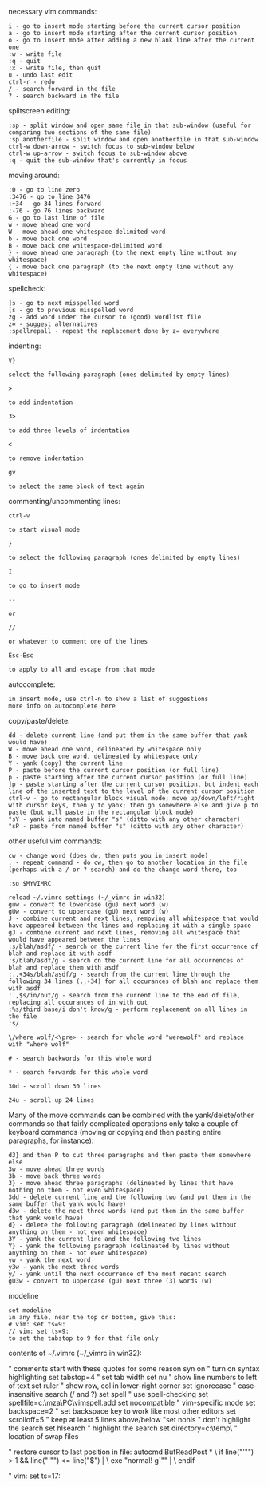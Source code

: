 necessary vim commands:

    i - go to insert mode starting before the current cursor position
    a - go to insert mode starting after the current cursor position
    o - go to insert mode after adding a new blank line after the current one
    :w - write file
    :q - quit
    :x - write file, then quit
    u - undo last edit
    ctrl-r - redo
    / - search forward in the file
    ? - search backward in the file 

splitscreen editing:

    :sp - split window and open same file in that sub-window (useful for comparing two sections of the same file)
    :sp anotherfile - split window and open anotherfile in that sub-window
    ctrl-w down-arrow - switch focus to sub-window below
    ctrl-w up-arrow - switch focus to sub-window above
    :q - quit the sub-window that's currently in focus 

moving around:

    :0 - go to line zero
    :3476 - go to line 3476
    :+34 - go 34 lines forward
    :-76 - go 76 lines backward
    G - go to last line of file
    w - move ahead one word
    W - move ahead one whitespace-delimited word
    b - move back one word
    B - move back one whitespace-delimited word
    } - move ahead one paragraph (to the next empty line without any whitespace)
    { - move back one paragraph (to the next empty line without any whitespace) 

spellcheck:

    ]s - go to next misspelled word
    [s - go to previous misspelled word
    zg - add word under the cursor to (good) wordlist file
    z= - suggest alternatives
    :spellrepall - repeat the replacement done by z= everywhere 

indenting:

    V}

    select the following paragraph (ones delimited by empty lines)

    >

    to add indentation

    3>

    to add three levels of indentation

    <

    to remove indentation

    gv

    to select the same block of text again 

commenting/uncommenting lines:

    ctrl-v

    to start visual mode

    }

    to select the following paragraph (ones delimited by empty lines)

    I

    to go to insert mode

    --

    or

    //

    or whatever to comment one of the lines

    Esc-Esc

    to apply to all and escape from that mode 

autocomplete:

    in insert mode, use ctrl-n to show a list of suggestions
    more info on autocomplete here 

copy/paste/delete:

    dd - delete current line (and put them in the same buffer that yank would have)
    W - move ahead one word, delineated by whitespace only
    B - move back one word, delineated by whitespace only
    Y - yank (copy) the current line
    P - paste before the current cursor position (or full line)
    p - paste starting after the current cursor position (or full line)
    ]p - paste starting after the current cursor position, but indent each line of the inserted text to the level of the current cursor position
    ctrl-v - go to rectangular block visual mode; move up/down/left/right with cursor keys, then y to yank; then go somewhere else and give p to paste (but will paste in the rectangular block mode)
    "sY - yank into named buffer "s" (ditto with any other character)
    "sP - paste from named buffer "s" (ditto with any other character) 

other useful vim commands:

    cw - change word (does dw, then puts you in insert mode)
    . - repeat command - do cw, then go to another location in the file (perhaps with a / or ? search) and do the change word there, too

    :so $MYVIMRC

    reload ~/.vimrc settings (~/_vimrc in win32)
    guw - convert to lowercase (gu) next word (w)
    gUw - convert to uppercase (gU) next word (w)
    J - combine current and next lines, removing all whitespace that would have appeared between the lines and replacing it with a single space
    gJ - combine current and next lines, removing all whitespace that would have appeared between the lines
    :s/blah/asdf/ - search on the current line for the first occurrence of blah and replace it with asdf
    :s/blah/asdf/g - search on the current line for all occurrences of blah and replace them with asdf
    :.,+34s/blah/asdf/g - search from the current line through the following 34 lines (.,+34) for all occurances of blah and replace them with asdf
    :.,$s/in/out/g - search from the current line to the end of file, replacing all occurances of in with out
    :%s/third base/i don't know/g - perform replacement on all lines in the file
    :s/

    \/where wolf/<\pre> - search for whole word "werewolf" and replace with "where wolf"
    		
    # - search backwords for this whole word
    		
    * - search forwards for this whole word
    		
    30d - scroll down 30 lines
    		
    24u - scroll up 24 lines
    	

Many of the move commands can be combined with the yank/delete/other commands so that fairly complicated operations only take a couple of keyboard commands (moving or copying and then pasting entire paragraphs, for instance):

    d3} and then P to cut three paragraphs and then paste them somewhere else
    3w - move ahead three words
    3b - move back three words
    3} - move ahead three paragraphs (delineated by lines that have nothing on them - not even whitespace)
    3dd - delete current line and the following two (and put them in the same buffer that yank would have)
    d3w - delete the next three words (and put them in the same buffer that yank would have)
    d} - delete the following paragraph (delineated by lines without anything on them - not even whitespace)
    3Y - yank the current line and the following two lines
    Y} - yank the following paragraph (delineated by lines without anything on them - not even whitespace)
    yw - yank the next word
    y3w - yank the next three words
    y/ - yank until the next occurrence of the most recent search
    gU3w - convert to uppercase (gU) next three (3) words (w) 

modeline

    set modeline
    in any file, near the top or bottom, give this:
    # vim: set ts=9:
    // vim: set ts=9:
    to set the tabstop to 9 for that file only 

contents of ~/.vimrc (~/_vimrc in win32):

" comments start with these quotes for some reason
syn on	" turn on syntax highlighting
set tabstop=4	" set tab width
set nu	" show line numbers to left of text
set ruler	" show row, col in lower-right corner
set ignorecase	" case-insensitive search (/ and ?)
set spell	" use spell-checking
set spellfile=c:\\mza\\PC\\vimspell.add
set nocompatible	" vim-specific mode
set backspace=2	" set backspace key to work like most other editors
set scrolloff=5	" keep at least 5 lines above/below
"set nohls	" don't highlight the search
set hlsearch	" highlight the search
set directory=c:\\temp\\ " location of swap files

" restore cursor to last position in file:
autocmd BufReadPost *
	\ if line("'\"") > 1 && line("'\"") <= line("$") |
	\   exe "normal! g`\"" |
	\ endif

" vim: set ts=17: